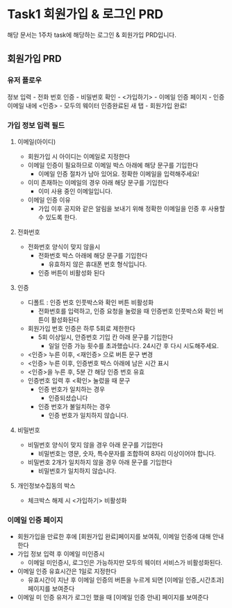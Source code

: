 # Task1 회원가입 & 로그인 PRD
해당 문서는 1주차 task에 해당하는 로그인 & 회원가입 PRD입니다.

## 회원가입 PRD
### 유저 플로우
정보 입력 - 전화 번호 인증 - 비밀번호 확인 - <가입하기> - 이메일 인증 페이지 - 인증 이메일 내에 <인증> - 모두의 웨이터 인증완료된 새 탭 - 회원가입 완료!

### 가입 정보 입력 필드
1. 이메일(아이디)
   - 회원가입 시 아이디는 이메일로 지정한다
   - 이메일 인증이 필요하므로 이메일 박스 아래에 해당 문구를 기입한다
     - 이메일 인증 절차가 남아 있어요. 정확한 이메일을 입력해주세요!
   - 이미 존재하는 이메일의 경우 아래 해당 문구를 기입한다
     - 이미 사용 중인 이메일입니다.
   - 이메일 인증 이유 
     - 가입 이후 공지와 같은 알림을 보내기 위해 정확한 이메일을 인증 후 사용할 수 있도록 한다.

2. 전화번호
   - 전화번호 양식이 맞지 않을시
     - 전화번호 박스 아래에 해당 문구를 기입한다
       - 유효하지 않은 휴대폰 번호 형식입니다.
     - 인증 버튼이 비활성화 된다

3. 인증
   - 디폴트 :  인증 번호 인풋박스와 확인 버튼 비활성화
     - 전화번호를 입력하고, 인증 요청을 눌렀을 때 인증번호 인풋박스와 확인 버튼이 활성화된다
   - 회원가입 번호 인증은 하루 5회로 제한한다
     - 5회 이상일시, 안증번호 기입 칸 아래 문구를 기입한다
       - 일일 인증 가능 횟수를 초과했습니다. 24시간 후 다시 시도해주세요.
   - <인증> 누른 이후, <재인증> 으로 버튼 문구 변경
   - <인증> 누른 이후, 인증번호 박스 아래에 남은 시간 표시
   - <인증>을 누른 후, 5분 간 해당 인증 번호 유효
   - 인증번호 입력 후 <확인> 눌렀을 때 문구
     - 인증 번호가 일치하는 경우
       - 인증되셨습니다
     - 인증 번호가 불일치하는 경우
       - 인증 번호가 일치하지 않습니다.

4. 비밀번호
   - 비밀번호 양식이 맞지 않을 경우 아래 문구를 기입한다
     - 비밀번호는 영문, 숫자, 특수문자를 조합하여 8자리 이상이어야 합니다.
   - 비밀번호 2개가 일치하지 않을 경우 아래 문구를 기입한다
     - 비밀번호가 일치하지 않습니다.

5. 개인정보수집동의 박스
   - 체크박스 해제 시 <가입하기> 비활성화

### 이메일 인증 페이지
- 회원가입을 만료한 후에 [회원가입 완료]페이지를 보여줘, 이메일 인증에 대해 안내한다
- 가입 정보 입력 후 이메일 미인증시
  - 이메일 미인증시, 로그인은 가능하지만 모두의 웨이터 서비스가 비활성화된다.
- 이메일 인증 유효시간은 1일로 지정한다
  - 유효시간이 지난 후 이메일 인증의 버튼을 누르게 되면 [이메일 인증_시간초과] 페이지를 보여준다
- 이메일 미 인증 유저가 로그인 했을 때 [이메일 인증 안내] 페이지를 보여준다